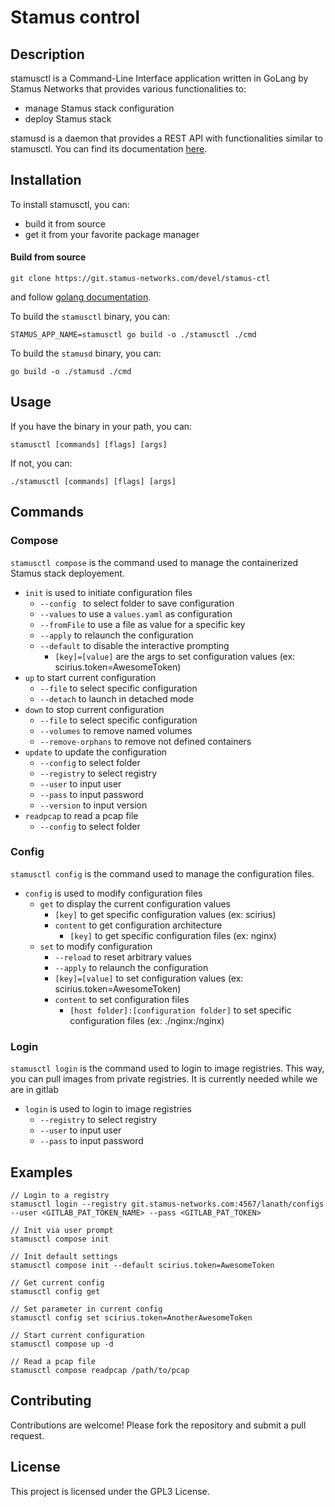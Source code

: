 # Stamus control

## Description
stamusctl is a Command-Line Interface application written in GoLang by Stamus Networks that provides various functionalities to:
- manage Stamus stack configuration
- deploy Stamus stack

stamusd is a daemon that provides a REST API with functionalities similar to stamusctl.
You can find its documentation [here](./cmd/daemon/docs/swagger.json).

## Installation
To install stamusctl, you can:
- build it from source
- get it from your favorite package manager

#### Build from source
```
git clone https://git.stamus-networks.com/devel/stamus-ctl
```
and follow [golang documentation](https://go.dev/doc/tutorial/compile-install).

To build the `stamusctl` binary, you can:
```shell
STAMUS_APP_NAME=stamusctl go build -o ./stamusctl ./cmd
```

To build the `stamusd` binary, you can:
```shell
go build -o ./stamusd ./cmd
```

## Usage
If you have the binary in your path, you can:
```
stamusctl [commands] [flags] [args]
```
If not, you can:
```
./stamusctl [commands] [flags] [args]
```

## Commands

### Compose
`stamusctl compose` is the command used to manage the containerized Stamus stack deployement.

- `init` is used to initiate configuration files
  - `--config ` to select folder to save configuration
  - `--values` to use a `values.yaml` as configuration
  - `--fromFile` to use a file as value for a specific key
  - `--apply` to relaunch the configuration
  - `--default` to disable the interactive prompting
    - `[key]=[value]` are the args to set configuration values (ex: scirius.token=AwesomeToken)
- `up` to start current configuration
  - `--file` to select specific configuration
  - `--detach` to launch in detached mode
- `down` to stop current configuration
  - `--file` to select specific configuration
  - `--volumes` to remove named volumes
  - `--remove-orphans` to remove not defined containers
- `update` to update the configuration
  - `--config` to select folder
  - `--registry` to select registry
  - `--user` to input user
  - `--pass` to input password
  - `--version` to input version
- `readpcap` to read a pcap file
  - `--config` to select folder

### Config
`stamusctl config` is the command used to manage the configuration files.

- `config` is used to modify configuration files
  - `get` to display the current configuration values
    - `[key]` to get specific configuration values (ex: scirius)
    - `content` to get configuration architecture
      - `[key]` to get specific configuration files (ex: nginx)
  - `set` to modify configuration
    - `--reload` to reset arbitrary values
    - `--apply` to relaunch the configuration
    - `[key]=[value]` to set configuration values (ex: scirius.token=AwesomeToken)
    - `content` to set configuration files
      - `[host folder]:[configuration folder]` to set specific configuration files (ex: ./nginx:/nginx)

### Login
`stamusctl login` is the command used to login to image registries.
This way, you can pull images from private registries. It is currently needed while we are in gitlab

- `login` is used to login to image registries
  - `--registry` to select registry
  - `--user` to input user
  - `--pass` to input password


## Examples
```
// Login to a registry
stamusctl login --registry git.stamus-networks.com:4567/lanath/configs --user <GITLAB_PAT_TOKEN_NAME> --pass <GITLAB_PAT_TOKEN>

// Init via user prompt
stamusctl compose init

// Init default settings
stamusctl compose init --default scirius.token=AwesomeToken

// Get current config
stamusctl config get

// Set parameter in current config
stamusctl config set scirius.token=AnotherAwesomeToken

// Start current configuration
stamusctl compose up -d

// Read a pcap file
stamusctl compose readpcap /path/to/pcap
```

## Contributing
Contributions are welcome! Please fork the repository and submit a pull request.

## License
This project is licensed under the GPL3 License.
